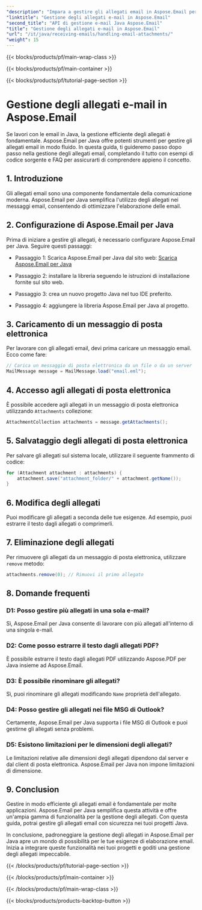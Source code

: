```yaml
---
"description": "Impara a gestire gli allegati email in Aspose.Email per Java. Guida passo passo con codice sorgente e FAQ per una gestione efficiente degli allegati email."
"linktitle": "Gestione degli allegati e-mail in Aspose.Email"
"second_title": "API di gestione e-mail Java Aspose.Email"
"title": "Gestione degli allegati e-mail in Aspose.Email"
"url": "/it/java/receiving-emails/handling-email-attachments/"
"weight": 15
---
```


{{< blocks/products/pf/main-wrap-class >}}

{{< blocks/products/pf/main-container >}}

{{< blocks/products/pf/tutorial-page-section >}}

# Gestione degli allegati e-mail in Aspose.Email


Se lavori con le email in Java, la gestione efficiente degli allegati è fondamentale. Aspose.Email per Java offre potenti strumenti per gestire gli allegati email in modo fluido. In questa guida, ti guideremo passo dopo passo nella gestione degli allegati email, completando il tutto con esempi di codice sorgente e FAQ per assicurarti di comprendere appieno il concetto.

## 1. Introduzione

Gli allegati email sono una componente fondamentale della comunicazione moderna. Aspose.Email per Java semplifica l'utilizzo degli allegati nei messaggi email, consentendo di ottimizzare l'elaborazione delle email.

## 2. Configurazione di Aspose.Email per Java

Prima di iniziare a gestire gli allegati, è necessario configurare Aspose.Email per Java. Seguire questi passaggi:

- Passaggio 1: Scarica Aspose.Email per Java dal sito web: [Scarica Aspose.Email per Java](https://releases.aspose.com/email/java/)

- Passaggio 2: installare la libreria seguendo le istruzioni di installazione fornite sul sito web.

- Passaggio 3: crea un nuovo progetto Java nel tuo IDE preferito.

- Passaggio 4: aggiungere la libreria Aspose.Email per Java al progetto.

## 3. Caricamento di un messaggio di posta elettronica

Per lavorare con gli allegati email, devi prima caricare un messaggio email. Ecco come fare:

```java
// Carica un messaggio di posta elettronica da un file o da un server
MailMessage message = MailMessage.load("email.eml");
```

## 4. Accesso agli allegati di posta elettronica

È possibile accedere agli allegati in un messaggio di posta elettronica utilizzando `Attachments` collezione:

```java
AttachmentCollection attachments = message.getAttachments();
```

## 5. Salvataggio degli allegati di posta elettronica

Per salvare gli allegati sul sistema locale, utilizzare il seguente frammento di codice:

```java
for (Attachment attachment : attachments) {
    attachment.save("attachment_folder/" + attachment.getName());
}
```

## 6. Modifica degli allegati

Puoi modificare gli allegati a seconda delle tue esigenze. Ad esempio, puoi estrarre il testo dagli allegati o comprimerli.

## 7. Eliminazione degli allegati

Per rimuovere gli allegati da un messaggio di posta elettronica, utilizzare `remove` metodo:

```java
attachments.remove(0); // Rimuovi il primo allegato
```

## 8. Domande frequenti

### D1: Posso gestire più allegati in una sola e-mail?

Sì, Aspose.Email per Java consente di lavorare con più allegati all'interno di una singola e-mail.

### D2: Come posso estrarre il testo dagli allegati PDF?

È possibile estrarre il testo dagli allegati PDF utilizzando Aspose.PDF per Java insieme ad Aspose.Email.

### D3: È possibile rinominare gli allegati?

Sì, puoi rinominare gli allegati modificando `Name` proprietà dell'allegato.

### D4: Posso gestire gli allegati nei file MSG di Outlook?

Certamente, Aspose.Email per Java supporta i file MSG di Outlook e puoi gestirne gli allegati senza problemi.

### D5: Esistono limitazioni per le dimensioni degli allegati?

Le limitazioni relative alle dimensioni degli allegati dipendono dal server e dal client di posta elettronica. Aspose.Email per Java non impone limitazioni di dimensione.

## 9. Conclusion

Gestire in modo efficiente gli allegati email è fondamentale per molte applicazioni. Aspose.Email per Java semplifica questa attività e offre un'ampia gamma di funzionalità per la gestione degli allegati. Con questa guida, potrai gestire gli allegati email con sicurezza nei tuoi progetti Java.

In conclusione, padroneggiare la gestione degli allegati in Aspose.Email per Java apre un mondo di possibilità per le tue esigenze di elaborazione email. Inizia a integrare queste funzionalità nei tuoi progetti e goditi una gestione degli allegati impeccabile.

{{< /blocks/products/pf/tutorial-page-section >}}

{{< /blocks/products/pf/main-container >}}

{{< /blocks/products/pf/main-wrap-class >}}

{{< blocks/products/products-backtop-button >}}